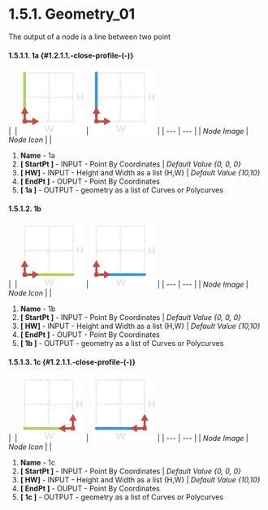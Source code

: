 # 1.5.1. Geometry\_01

The output of a node is a line between two point

#### 1.5.1.1. 1a {#1.2.1.1.-close-profile-(-)}

| ​ | ![](../../.gitbook/assets/d963e932-0854-48bd-8d6d-2eda6fec0a95.small.png) | ![](../../.gitbook/assets/1450e78a-2274-439e-ad52-1721d3e8dac6.small.png) |
| --- | --- |
| _Node Image_ | _Node Icon_ |  |

1. **Name** - 1a
2. **\[ StartPt \]** - INPUT -  Point By Coordinates \| _Default Value {0, 0, 0}_
3. **\[ HW\]** - INPUT - Height and Width as a list {H,W} \| _Default Value {10,10}_
4. **\[ EndPt \]** - OUPUT - Point By Coordinates
5. **\[ 1a \]** - OUTPUT - geometry as a list of Curves or Polycurves

#### 1.5.1.2. 1b

| ​ | ![](../../.gitbook/assets/24057a40-4f3b-4e62-b512-70385b3f97a6.small.png) | ![](../../.gitbook/assets/1e0ced8e-57c5-4d1b-84e2-a93eb28c2949.small.png) |
| --- | --- |
| _Node Image_ | _Node Icon_ |  |

1. **Name** - 1b
2. **\[ StartPt \]** - INPUT -  Point By Coordinates \| _Default Value {0, 0, 0}_
3. **\[ HW\]** - INPUT - Height and Width as a list {H,W} \| _Default Value {10,10}_
4. **\[ EndPt \]** - OUPUT - Point By Coordinates
5. **\[ 1b \]** - OUTPUT - geometry as a list of Curves or Polycurves

#### 1.5.1.3. 1c {#1.2.1.1.-close-profile-(-)}

| ​ | ![](../../.gitbook/assets/acaaf51c-1d71-417d-91d7-48a67663c365.small.png) | ![](../../.gitbook/assets/ecd46c40-b855-4208-af06-36d859596e8f.small.png) |
| --- | --- |
| _Node Image_ | _Node Icon_ |  |

1. **Name** - 1c
2. **\[ StartPt \]** - INPUT -  Point By Coordinates \| _Default Value {0, 0, 0}_
3. **\[ HW\]** - INPUT - Height and Width as a list {H,W} \| _Default Value {10,10}_
4. **\[ EndPt \]** - OUPUT - Point By Coordinates
5. **\[ 1c \]** - OUTPUT - geometry as a list of Curves or Polycurves

